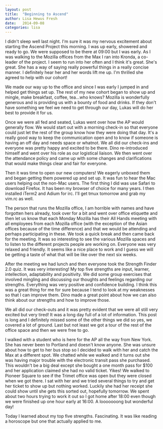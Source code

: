 ```yaml
---
layout: post
title:  "Beginning to Ascend"
author: Lisa Hewus Fresh
date:   2014-09-08
categories: lisa 
---
```



I didn't sleep well last night. I'm sure it was my nervous excitement about starting the Ascend Project this morning. I was up early, showered and ready to go. We were supposed to be there at 09:00 but I was early. As I was walking to the Mozilla offices from the Max I ran into Kronda, a co-leader of the project. I seem to run into her often and I think it's great. She's great. She has a way of saying really powerful things in a really concise manner. I definitely hear her and her words lift me up. I'm thrilled she agreed to help with our cohort!

We made our way up to the office and since I was early I jumped in and helped get things set up. The rest of my new cohort began to show up and mingle, make breakfast, coffee, tea...who knows? Mozilla is wonderfully generous and is providing us with a bounty of food and drinks. If they don't have something we feel we need to get through our day, Lukas will do her best to provide it for us.

Once we were all fed and seated, Lukas went over how the AP would generally flow. We would start out with a morning check-in so that everyone could just let the rest of the group know how they were doing that day. It's a really good way to keep the communication open and to know if someone is having an off day and needs space or whatnot. We all did our check-ins and everyone was pretty happy and excited to be there. Dino re-introduced himself and went over his role as our logistical liaison. We then went over the attendance policy and came up with some changes and clarifications that would make things clear and fair for everyone.

Then it was time to open our new computers! We eagerly unboxed them and began getting them powered up and set up. It was fun to hear the Mac users helping out the non-Mac users. The first thing I did was use Safari to download Firefox. It has been my browser of choice for many years. I then installed iTerm2 and Adium for irc. I'll get tmux tomorrow and grab my vim.rc as well.

The person that runs the Mozilla office, I am horrible with names and have forgotten hers already, took over for a bit and went over office etiquette and then let us know that each Monday Mozilla has their All Hands meeting with all employees from each Mozilla office (with the exception of the Asian offices because of the time difference) and that we would be attending and perhaps participating in these. We took a quick break and then came back for the meeting. It was so interesting to see the various Mozilla spaces and to listen to the different projects people are working on. Everyone was very relaxed and friendly. It seems like a nice place to work and I guess we will be getting a taste of what that will be like over the next six weeks.

After the meeting we had lunch and then everyone took the Strength Finder 2.0 quiz. It was very interesting! My top five strengths are input, learner, intellection, adaptability and positivity. We did some group exercises that involved mingling and discussing our thoughts and feelings regarding our strengths. Everything was very positive and confidence building. I think this was a great thing for me for sure because I tend to look at my weaknesses so that I can improve them. Dino made a great point about how we can also think about our strengths and how to improve those.

We all did our check-outs and it was pretty evident that we were all still very excited but very tired! It was a long day full of a lot of information. This post is long and I definitely missed some of the other things we did so yes, we covered a lot of ground. Last but not least we got a tour of the rest of the office space and then we were free to go.

I walked with a student who is here for the AP all the way from New York. She has never been to Portland and doesn't know anyone. She was unsure about how to get to her bus stop so I decided to walk with her and catch the Max at a different spot. We chatted while we walked and it turns out she was having major trouble with the electronic transit pass she purchased. This wouldn't be a big deal except she bought a one month pass for $100 and her application claimed she had no valid ticket. Yikes! We walked to Pioneer Square to see if the Trimet office was open but they were closed when we got there. I sat with her and we tried several things to try and get her ticket to show up but nothing worked. Luckily she had her receipt she could show until she gets this sorted out, hopefully tomorrow. We spent about two hours trying to work it out so I got home after 18:00 even though we were finished up one hour early at 16:00. A looooooong but wonderful day!

Today I learned about my top five strengths. Fascinating. It was like reading a horoscope but one that actually applied to me.
